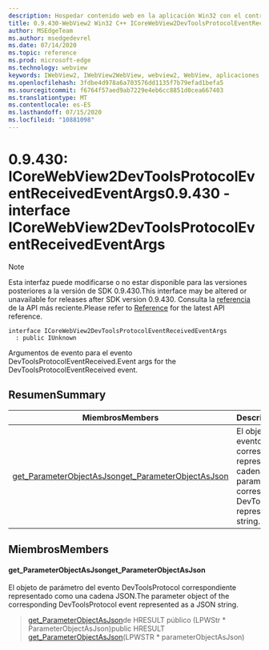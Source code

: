 ```yaml
---
description: Hospedar contenido web en la aplicación Win32 con el control Microsoft Edge WebView2
title: 0.9.430-WebView2 Win32 C++ ICoreWebView2DevToolsProtocolEventReceivedEventArgs
author: MSEdgeTeam
ms.author: msedgedevrel
ms.date: 07/14/2020
ms.topic: reference
ms.prod: microsoft-edge
ms.technology: webview
keywords: IWebView2, IWebView2WebView, webview2, WebView, aplicaciones Win32, Win32, Edge, ICoreWebView2, ICoreWebView2Host, control de explorador, HTML Edge
ms.openlocfilehash: 3fdbe4d978a6a703576dd1135f7b79efad1befa5
ms.sourcegitcommit: f6764f57aed9ab7229e4eb6cc8851d0cea667403
ms.translationtype: MT
ms.contentlocale: es-ES
ms.lasthandoff: 07/15/2020
ms.locfileid: "10881098"
---
```

# <span data-ttu-id="bbd35-104">0.9.430: ICoreWebView2DevToolsProtocolEventReceivedEventArgs</span><span class="sxs-lookup"><span data-stu-id="bbd35-104">0.9.430 - interface ICoreWebView2DevToolsProtocolEventReceivedEventArgs</span></span> 

> [!NOTE]
> <span data-ttu-id="bbd35-105">Esta interfaz puede modificarse o no estar disponible para las versiones posteriores a la versión de SDK 0.9.430.</span><span class="sxs-lookup"><span data-stu-id="bbd35-105">This interface may be altered or unavailable for releases after SDK version 0.9.430.</span></span> <span data-ttu-id="bbd35-106">Consulta la [referencia](../../../webview2-api-reference.md) de la API más reciente.</span><span class="sxs-lookup"><span data-stu-id="bbd35-106">Please refer to [Reference](../../../webview2-api-reference.md) for the latest API reference.</span></span>

```
interface ICoreWebView2DevToolsProtocolEventReceivedEventArgs
  : public IUnknown
```

<span data-ttu-id="bbd35-107">Argumentos de evento para el evento DevToolsProtocolEventReceived.</span><span class="sxs-lookup"><span data-stu-id="bbd35-107">Event args for the DevToolsProtocolEventReceived event.</span></span>

## <span data-ttu-id="bbd35-108">Resumen</span><span class="sxs-lookup"><span data-stu-id="bbd35-108">Summary</span></span>

 <span data-ttu-id="bbd35-109">Miembros</span><span class="sxs-lookup"><span data-stu-id="bbd35-109">Members</span></span>                        | <span data-ttu-id="bbd35-110">Descripciones</span><span class="sxs-lookup"><span data-stu-id="bbd35-110">Descriptions</span></span>
--------------------------------|---------------------------------------------
[<span data-ttu-id="bbd35-111">get_ParameterObjectAsJson</span><span class="sxs-lookup"><span data-stu-id="bbd35-111">get_ParameterObjectAsJson</span></span>](#get_parameterobjectasjson) | <span data-ttu-id="bbd35-112">El objeto de parámetro del evento DevToolsProtocol correspondiente representado como una cadena JSON.</span><span class="sxs-lookup"><span data-stu-id="bbd35-112">The parameter object of the corresponding DevToolsProtocol event represented as a JSON string.</span></span>

## <span data-ttu-id="bbd35-113">Miembros</span><span class="sxs-lookup"><span data-stu-id="bbd35-113">Members</span></span>

#### <span data-ttu-id="bbd35-114">get_ParameterObjectAsJson</span><span class="sxs-lookup"><span data-stu-id="bbd35-114">get_ParameterObjectAsJson</span></span> 

<span data-ttu-id="bbd35-115">El objeto de parámetro del evento DevToolsProtocol correspondiente representado como una cadena JSON.</span><span class="sxs-lookup"><span data-stu-id="bbd35-115">The parameter object of the corresponding DevToolsProtocol event represented as a JSON string.</span></span>

> <span data-ttu-id="bbd35-116">[get_ParameterObjectAsJson](#get_parameterobjectasjson)de HRESULT público (LPWStr \* ParameterObjectAsJson)</span><span class="sxs-lookup"><span data-stu-id="bbd35-116">public HRESULT [get_ParameterObjectAsJson](#get_parameterobjectasjson)(LPWSTR \* parameterObjectAsJson)</span></span>

